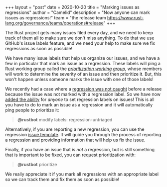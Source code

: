 +++
layout = "post"
date = 2020-10-20
title = "Marking issues as regressions"
author = "Camelid"
description = "Now anyone can mark issues as regressions!"
team = "the release team <https://www.rust-lang.org/governance/teams/operations#release>"
+++

The Rust project gets many issues filed every day, and we need to keep track
of them all to make sure we don't miss anything. To do that we use GitHub's
issue labels feature, and we need your help to make sure we fix regressions
as soon as possible!

We have many issue labels that help us organize our issues, and we have a few
in particular that mark an issue as a regression. These labels will ping a Rust
working group called the [*prioritization working group*][wg-prioritization],
whose members will work to determine the severity of an issue and then
prioritize it. But, this won't happen unless someone marks the issue with one
of those labels!

We recently had a case where a [regression was not caught][internals-thread]
before a release because the issue was not marked with a regression label.
So we have now [added the ability][regression-label-pr] for *anyone* to set
regression labels on issues! This is all you have to do to mark an issue as a
regression and it will automatically ping people to prioritize it:

> **@rustbot** modify labels: regression-untriaged

Alternatively, if you are reporting a new regression, you can use the regression
[issue template]. It will guide you through the process of reporting a
regression and providing information that will help us fix the issue.

Finally, if you have an issue that is *not* a regression, but is still something
that is important to be fixed, you can request prioritization with:

> **@rustbot** prioritize

We really appreciate it if you mark all regressions with an appropriate label
so we can track them and fix them as soon as possible!

[wg-prioritization]: https://rust-lang.github.io/compiler-team/working-groups/prioritization
[internals-thread]: https://internals.rust-lang.org/t/1-46-is-unusable-for-me-solved/13161/10
[regression-label-pr]: https://github.com/rust-lang/rust/pull/77555
[issue template]: https://github.com/rust-lang/rust/issues/new/choose
